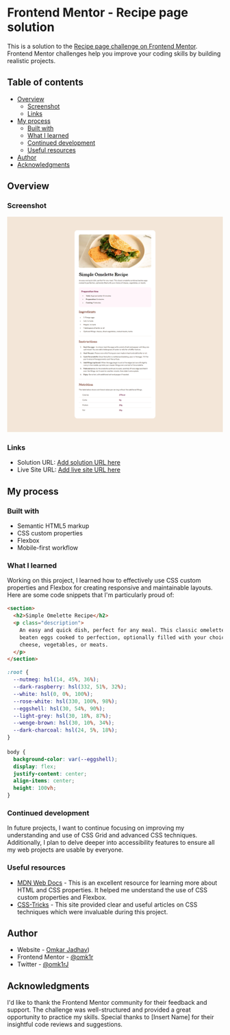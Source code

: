 # Frontend Mentor - Recipe page solution

This is a solution to the [Recipe page challenge on Frontend Mentor](https://www.frontendmentor.io/challenges/recipe-page-KiTsR8QQKm). Frontend Mentor challenges help you improve your coding skills by building realistic projects.

## Table of contents

- [Overview](#overview)
  - [Screenshot](#screenshot)
  - [Links](#links)
- [My process](#my-process)
  - [Built with](#built-with)
  - [What I learned](#what-i-learned)
  - [Continued development](#continued-development)
  - [Useful resources](#useful-resources)
- [Author](#author)
- [Acknowledgments](#acknowledgments)

## Overview

### Screenshot

![](./screenshot.png)

### Links

- Solution URL: [Add solution URL here](https://your-solution-url.com)
- Live Site URL: [Add live site URL here](https://your-live-site-url.com)

## My process

### Built with

- Semantic HTML5 markup
- CSS custom properties
- Flexbox
- Mobile-first workflow

### What I learned

Working on this project, I learned how to effectively use CSS custom properties and Flexbox for creating responsive and maintainable layouts. Here are some code snippets that I'm particularly proud of:

```html
<section>
  <h2>Simple Omelette Recipe</h2>
  <p class="description">
    An easy and quick dish, perfect for any meal. This classic omelette combines
    beaten eggs cooked to perfection, optionally filled with your choice of
    cheese, vegetables, or meats.
  </p>
</section>
```

```css
:root {
  --nutmeg: hsl(14, 45%, 36%);
  --dark-raspberry: hsl(332, 51%, 32%);
  --white: hsl(0, 0%, 100%);
  --rose-white: hsl(330, 100%, 98%);
  --eggshell: hsl(30, 54%, 90%);
  --light-grey: hsl(30, 18%, 87%);
  --wenge-brown: hsl(30, 10%, 34%);
  --dark-charcoal: hsl(24, 5%, 18%);
}

body {
  background-color: var(--eggshell);
  display: flex;
  justify-content: center;
  align-items: center;
  height: 100vh;
}
```

### Continued development

In future projects, I want to continue focusing on improving my understanding and use of CSS Grid and advanced CSS techniques. Additionally, I plan to delve deeper into accessibility features to ensure all my web projects are usable by everyone.

### Useful resources

- [MDN Web Docs](https://developer.mozilla.org/) - This is an excellent resource for learning more about HTML and CSS properties. It helped me understand the use of CSS custom properties and Flexbox.
- [CSS-Tricks](https://css-tricks.com/) - This site provided clear and useful articles on CSS techniques which were invaluable during this project.

## Author

- Website - [Omkar Jadhav](https://github.com/omk1r))
- Frontend Mentor - [@omk1r](https://www.frontendmentor.io/profile/omk1r)
- Twitter - [@omk1rJ](https://www.twitter.com/omk1rJ)

## Acknowledgments

I'd like to thank the Frontend Mentor community for their feedback and support. The challenge was well-structured and provided a great opportunity to practice my skills. Special thanks to [Insert Name] for their insightful code reviews and suggestions.
